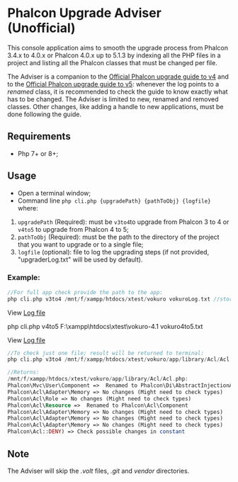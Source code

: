 # Phalcon Upgrade Adviser (Unofficial)
This console application aims to smooth the upgrade process from Phalcon 3.4.x to 4.0.x or Phalcon 4.0.x up to 5.1.3 by indexing all the PHP files in a project and listing all the Phalcon classes that must be changed per file. 

The Adviser is a companion to the [Official Phalcon upgrade guide to v4](https://github.com/phalcon/docs/blob/4.0/en/upgrade.md) and to the [Official Phalcon upgrade guide to v5](https://github.com/phalcon/docs/blob/5.0/en/upgrade.md): whenever the log points to a _renamed_ class, it is recommended to check the guide to know exactly what has to be changed. The Adviser is limited to new, renamed and removed classes. Other changes, like adding a handle to new applications, must be done following the guide.

## Requirements
- Php 7+ or 8+;

## Usage
- Open a terminal window;
- Command line `php cli.php {upgradePath} {pathToObj} {logfile} ` where:
1. `upgradePath` (Required): must be `v3to4`to upgrade from Phalcon 3 to 4 or `v4to5` to upgrade from Phalcon 4 to 5;
2. `pathToObj` (Required): must be the path to the directory of the project that you want to upgrade or to a single file;
3. `logfile` (optional): file to log the upgrading steps (if not provided, "upgraderLog.txt" will be used by default).

### Example:
```php
//For full app check provide the path to the app:
php cli.php v3to4 /mnt/f/xampp/htdocs/xtest/vokuro vokuroLog.txt //stores result in log file `vokuroLog.txt`
```
View [Log file](https://github.com/diplopito/Phalcon-Upgrade-Adviser/blob/master/vokuroLog.txt)

php cli.php v4to5 F:\xampp\htdocs\xtest\vokuro-4.1 vokuro4to5.txt

View [Log file](https://github.com/diplopito/Phalcon-Upgrade-Adviser/blob/master/vokuro4to5.txt)

```php
//To check just one file; result will be returned to terminal:
php cli.php v3to4 /mnt/f/xampp/htdocs/xtest/vokuro/app/library/Acl/Acl.php

//Returns:
/mnt/f/xampp/htdocs/xtest/vokuro/app/library/Acl/Acl.php:
Phalcon\Mvc\User\Component =>  Renamed to Phalcon\Di\AbstractInjectionAware
Phalcon\Acl\Adapter\Memory => No changes (Might need to check types)
Phalcon\Acl\Role => No changes (Might need to check types)
Phalcon\Acl\Resource =>  Renamed to Phalcon\Acl\Component
Phalcon\Acl\Adapter\Memory => No changes (Might need to check types)
Phalcon\Acl\Adapter\Memory => No changes (Might need to check types)
Phalcon\Acl\Adapter\Memory => No changes (Might need to check types)
Phalcon\Acl::DENY) => Check possible changes in constant
```


## Note
The Adviser will skip the _.volt_ files, _.git_ and _vendor_ directories.

